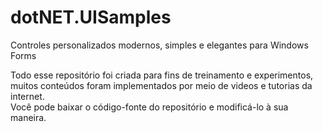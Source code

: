 # dotNET.UISamples
Controles personalizados modernos, simples e elegantes para Windows Forms

Todo esse repositório foi criada para fins de treinamento e experimentos, muitos conteúdos foram implementados por meio de videos e tutorias da internet. \
Você pode baixar o código-fonte do repositório e modificá-lo à sua maneira.
